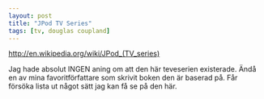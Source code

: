 ```yaml
---
layout: post
title: "JPod TV Series"
tags: [tv, douglas coupland]
---
```


http://en.wikipedia.org/wiki/JPod_(TV_series)

Jag hade absolut INGEN aning om att den här teveserien existerade. 
Ändå en av mina favoritförfattare som skrivit boken den är baserad på. 
Får försöka lista ut något sätt jag kan få se på den  här.
